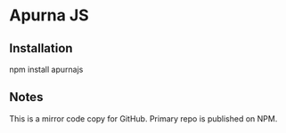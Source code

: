 
# Apurna JS


## Installation

npm install apurnajs


## Notes

This is a mirror code copy for GitHub. Primary repo is published on NPM.
